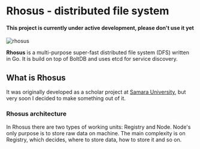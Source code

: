 # Rhosus - distributed file system

#### This project is currently under active development, please don't use it yet

![rhosus](https://github.com/parasource/rhosus/blob/master/assets/logo_new.svg)

**Rhosus** is a multi-purpose super-fast distributed file system (DFS) written in Go. It is build on top of BoltDB and
uses etcd for service discovery.

## What is Rhosus

It was originally developed as a scholar project at [Samara University](https://ssau.ru), but very soon I decided to
make something out of it.

### Rhosus architecture

In Rhosus there are two types of working units: Registry and Node. Node's only purpose is to store raw data on machine.
The main complexity is on Registry, which decides, where to store data, how to store it and so on. 